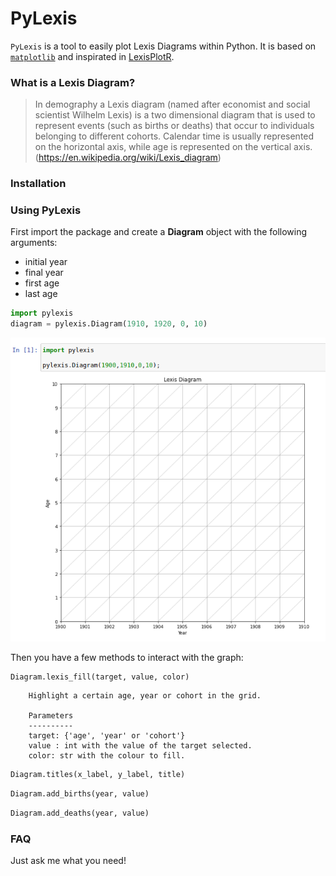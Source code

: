 # PyLexis

`PyLexis` is a tool to easily plot Lexis Diagrams within Python. It is based on [`matplotlib`](https://matplotlib.org/) and inspirated in 
[LexisPlotR](https://github.com/ottlngr/LexisPlotR).

### What is a Lexis Diagram?

> In demography a Lexis diagram (named after economist and social scientist Wilhelm Lexis) is a two dimensional diagram that is used to represent events 
(such as births or deaths) that occur to individuals belonging to different cohorts. Calendar time is usually represented on the horizontal axis, while 
age is represented on the vertical axis. (<https://en.wikipedia.org/wiki/Lexis_diagram>)

### Installation

### Using PyLexis

First import the package and create a **Diagram** object with the following arguments:
- initial year
- final year
- first age
- last age

``` py
import pylexis
diagram = pylexis.Diagram(1910, 1920, 0, 10)
```
![](docs/images/basic_grid.png)

Then you have a few methods to interact with the graph:

``` py
Diagram.lexis_fill(target, value, color)
```
        Highlight a certain age, year or cohort in the grid.

        Parameters
        ----------
        target: {'age', 'year' or 'cohort'}
        value : int with the value of the target selected.
        color: str with the colour to fill.

``` py
Diagram.titles(x_label, y_label, title)
```
``` py
Diagram.add_births(year, value)
```
``` py
Diagram.add_deaths(year, value)
```

### FAQ

Just ask me what you need!
